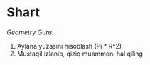 # Shart

 _Geometry Guru:_
 
  1. Aylana yuzasini hisoblash (Pi * R^2)
  2. Mustaqil izlanib, qiziq muammoni hal qiling